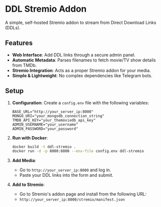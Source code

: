 # DDL Stremio Addon

A simple, self-hosted Stremio addon to stream from Direct Download Links (DDLs).

## Features
- **Web Interface**: Add DDL links through a secure admin panel.
- **Automatic Metadata**: Parses filenames to fetch movie/TV show details from TMDb.
- **Stremio Integration**: Acts as a proper Stremio addon for your media.
- **Simple & Lightweight**: No complex dependencies like Telegram bots.

## Setup

1.  **Configuration**: Create a `config.env` file with the following variables:
    ```env
    BASE_URL="http://your_server_ip:8000"
    MONGO_URI="your_mongodb_connection_string"
    TMDB_API_KEY="your_themoviedb_api_key"
    ADMIN_USERNAME="your_username"
    ADMIN_PASSWORD="your_password"
    ```

2.  **Run with Docker**:
    ```bash
    docker build -t ddl-stremio .
    docker run -d -p 8000:8000 --env-file config.env ddl-stremio
    ```

3.  **Add Media**:
    - Go to `http://your_server_ip:8000` and log in.
    - Paste your DDL links into the form and submit.

4.  **Add to Stremio**:
    - Go to Stremio's addon page and install from the following URL:
    - `http://your_server_ip:8000/stremio/manifest.json`
